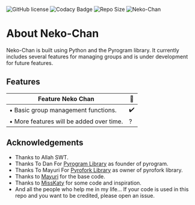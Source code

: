 ![GitHub license](https://img.shields.io/github/license/Ling-ex/Neko-Chan)
![Codacy Badge](https://app.codacy.com/project/badge/Grade/56221f5db8c045428d5aa52911ec5d36)
![Repo Size](https://img.shields.io/github/repo-size/Ling-ex/Neko-Chan)
![Neko-Chan](https://files.catbox.moe/cp57v5.jpg)


# About Neko-Chan
Neko-Chan is built using Python and the Pyrogram library. It currently includes several features for managing groups and is under development for future features.


## Features
| Feature Neko Chan |🌱|
| ------------- | ------------- |
| • Basic group management functions. |✔️|
| • More features will be added over time. |?|


## Acknowledgements
 - Thanks to Allah SWT.
 - Thanks To Dan For [Pyrogram Library](https://github.com/pyrogram/pyrogram) as founder of pyrogram.
 - Thanks To Mayuri For [Pyrofork Library](https://github.com/Mayuri-Chan) as owner of pyrofork library.
 - Thanks to [Mayuri](https://github.com/Mayuri-Chan/mayuri) for the base code.
 - Thanks to [MissKaty](https://github.com/yasirarism/MissKatyPyro) for some code and inspiration.
 - And all the people who help me in my life... If your code is used in this repo and you want to be credited, please open an issue.
